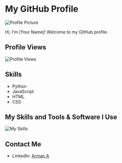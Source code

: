 # My GitHub Profile

![Profile Picture](profile_picture.jpg)

Hi, I'm [Your Name]! Welcome to my GitHub profile.

## Profile Views

![Profile Views](https://komarev.com/ghpvc/?username=blackaleader)

## Skills

- Python
- JavaScript
- HTML
- CSS


## My Skills and Tools & Software I Use
![My Skills](https://skillicons.dev/icons?i=js,html,css,nodejs,vscode,cloudflare,discord,github,git)

## Contact Me

- LinkedIn: [Arman A](https://www.linkedin.com/in/yourprofile/)
